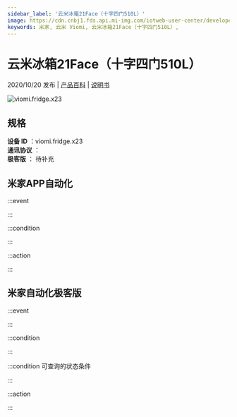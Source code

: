```yaml
---
sidebar_label: '云米冰箱21Face（十字四门510L）'
image: https://cdn.cnbj1.fds.api.mi-img.com/iotweb-user-center/developer_1679048482703TZUQOS7E.png?GalaxyAccessKeyId=AKVGLQWBOVIRQ3XLEW&Expires=9223372036854775807&Signature=A3F7gNtjSL+ch3Iaed+AAnKB48U=
keywords: 米家, 云米 Viomi, 云米冰箱21Face（十字四门510L）, 
---
```

# 云米冰箱21Face（十字四门510L）

2020/10/20 发布 | [产品百科](https://home.mi.com/webapp/content/baike/product/index.html?model=viomi.fridge.x23/) | [说明书](https://home.mi.com/views/introduction.html?model=viomi.fridge.x23&region=cn)

![viomi.fridge.x23](https://cdn.cnbj1.fds.api.mi-img.com/iotweb-user-center/developer_1679048482703TZUQOS7E.png?GalaxyAccessKeyId=AKVGLQWBOVIRQ3XLEW&Expires=9223372036854775807&Signature=A3F7gNtjSL+ch3Iaed+AAnKB48U=)

## 规格  
> 
**设备 ID** ：viomi.fridge.x23  
**通讯协议** ：  
**极客版**  ： 待补充 


## 米家APP自动化  

:::event  

:::

:::condition  

:::

:::action   

:::

## 米家自动化极客版  

:::event  

:::

:::condition  

:::

:::condition 可查询的状态条件  

:::

:::action  

:::

        
